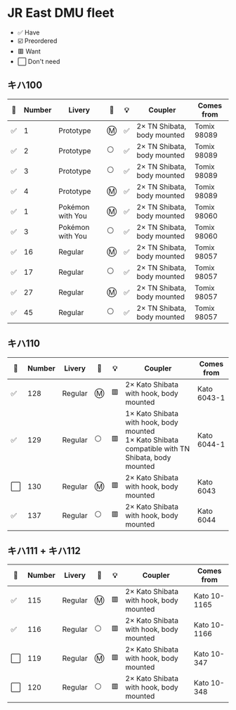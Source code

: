# JR East DMU fleet

* ✅ Have
* ☑️ Preordered
* 🟥 Want
* ⬜ Don't need

## キハ100

🧰 | Number | Livery | 🚃 | 💡 | Coupler | Comes from
--- | --- | --- | --- | --- | --- | ---
✅ | 1 | Prototype | Ⓜ️ | ✅ | 2× TN Shibata, body mounted | Tomix 98089
✅ | 2 | Prototype | ⚪ | ✅ | 2× TN Shibata, body mounted | Tomix 98089
✅ | 3 | Prototype | ⚪ | ✅ | 2× TN Shibata, body mounted | Tomix 98089
✅ | 4 | Prototype | Ⓜ️ | ✅ | 2× TN Shibata, body mounted | Tomix 98089
✅ | 1 | Pokémon with You | Ⓜ️ | ✅ | 2× TN Shibata, body mounted | Tomix 98060
✅ | 3 | Pokémon with You | ⚪ | ✅ | 2× TN Shibata, body mounted | Tomix 98060
✅ | 16 | Regular | Ⓜ️ | ✅ | 2× TN Shibata, body mounted | Tomix 98057
✅ | 17 | Regular | ⚪ | ✅ | 2× TN Shibata, body mounted | Tomix 98057
✅ | 27 | Regular | Ⓜ️ | ✅ | 2× TN Shibata, body mounted | Tomix 98057
✅ | 45 | Regular | ⚪ | ✅ | 2× TN Shibata, body mounted | Tomix 98057

## キハ110

🧰 | Number | Livery | 🚃 | 💡 | Coupler | Comes from
--- | --- | --- | --- | --- | --- | ---
✅ | 128 | Regular | Ⓜ️ | 🟥 | 2× Kato Shibata with hook, body mounted | Kato 6043-1
✅ | 129 | Regular | ⚪ | 🟥 | 1× Kato Shibata with hook, body mounted<br>1× Kato Shibata compatible with TN Shibata, body mounted | Kato 6044-1
⬜ | 130 | Regular | Ⓜ️ | 🟥 | 2× Kato Shibata with hook, body mounted | Kato 6043
✅ | 137 | Regular | ⚪ | 🟥 | 2× Kato Shibata with hook, body mounted | Kato 6044

## キハ111 + キハ112

🧰 | Number | Livery | 🚃 | 💡 | Coupler | Comes from
--- | --- | --- | --- | --- | --- | ---
✅ | 115 | Regular | Ⓜ️ | 🟥 | 2× Kato Shibata with hook, body mounted | Kato 10-1165
✅ | 116 | Regular | ⚪ | 🟥 | 2× Kato Shibata with hook, body mounted | Kato 10-1166
⬜ | 119 | Regular | Ⓜ️ | 🟥 | 2× Kato Shibata with hook, body mounted | Kato 10-347
⬜ | 120 | Regular | ⚪ | 🟥 | 2× Kato Shibata with hook, body mounted | Kato 10-348
